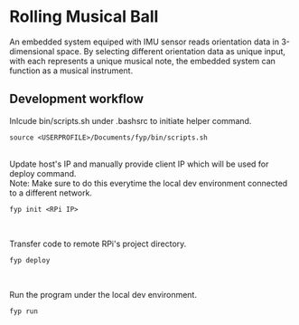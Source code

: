 # Rolling Musical Ball

An embedded system equiped with IMU sensor reads orientation data in 3-dimensional space.
By selecting different orientation data as unique input, with each represents a unique musical note, the embedded system can function as a musical instrument.

## Development workflow
Inlcude bin/scripts.sh under .bashsrc to initiate helper command.
```
source <USERPROFILE>/Documents/fyp/bin/scripts.sh
```

<br>
Update host's IP and manually provide client IP which will be used for deploy command.<br>
Note: Make sure to do this everytime the local dev environment connected to a different network.

```
fyp init <RPi IP>
```
<br>

Transfer code to remote RPi's project directory.
```
fyp deploy
```
<br>

Run the program under the local dev environment. 
```
fyp run
```



